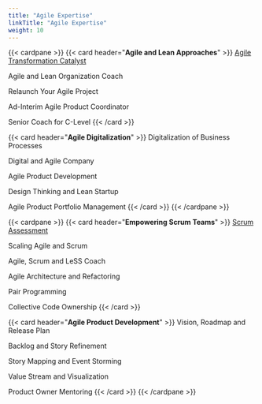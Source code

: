 ```yaml
---
title: "Agile Expertise"
linkTitle: "Agile Expertise"
weight: 10
---
```


{{< cardpane >}}
{{< card header="**Agile and Lean Approaches**" >}}
[Agile Transformation Catalyst](../../blog/2016/11/what-is-agile-company)

Agile and Lean Organization Coach

Relaunch Your Agile Project

Ad-Interim Agile Product Coordinator

Senior Coach for C-Level
{{< /card >}}

{{< card header="**Agile Digitalization**" >}}
Digitalization of Business Processes

Digital and Agile Company

Agile Product Development

Design Thinking and Lean Startup

Agile Product Portfolio Management
{{< /card >}}
{{< /cardpane >}}

{{< cardpane >}}
{{< card header="**Empowering Scrum Teams**" >}}
[Scrum Assessment](../../blog/2018/01/one-way-to-improve-your-scrum-approach)

Scaling Agile and Scrum

Agile, Scrum and LeSS Coach

Agile Architecture and Refactoring

Pair Programming

Collective Code Ownership
{{< /card >}}

{{< card header="**Agile Product Development**" >}}
Vision, Roadmap and Release Plan

Backlog and Story Refinement

Story Mapping and Event Storming

Value Stream and Visualization

Product Owner Mentoring
{{< /card >}}
{{< /cardpane >}}
